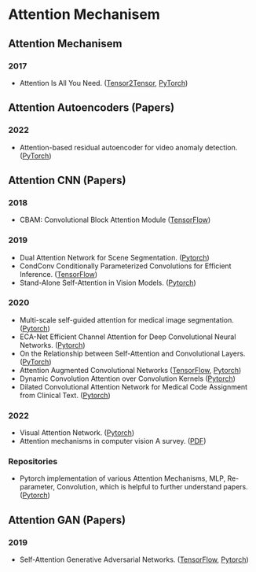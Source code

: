 # Attention Mechanisem


## Attention Mechanisem

### 2017
* Attention Is All You Need. ([Tensor2Tensor](https://github.com/tensorflow/tensor2tensor), [PyTorch](https://github.com/jadore801120/attention-is-all-you-need-pytorch))

## Attention Autoencoders (Papers)

### 2022
* Attention-based residual autoencoder for video anomaly detection. ([PyTorch](https://github.com/vt-le/astnet))


## Attention CNN (Papers)

### 2018
* CBAM: Convolutional Block Attention Module ([TensorFlow](https://github.com/kobiso/CBAM-keras))

### 2019
* Dual Attention Network for Scene Segmentation. ([Pytorch](https://github.com/junfu1115/DANet/))
* CondConv Conditionally Parameterized Convolutions for Efficient Inference. ([TensorFlow](https://github.com/prstrive/CondConv-tensorflow))
* Stand-Alone Self-Attention in Vision Models. ([Pytorch](https://github.com/MartinGer/Stand-Alone-Self-Attention-in-Vision-Models))

### 2020
* Multi-scale self-guided attention for medical image segmentation. ([Pytorch](https://github.com/sinAshish/Multi-Scale-Attention))
* ECA-Net Efficient Channel Attention for Deep Convolutional Neural Networks. ([Pytorch](https://github.com/BangguWu/ECANet))
* On the Relationship between Self-Attention and Convolutional Layers. ([PyTorch](https://github.com/epfml/attention-cnn))
* Attention Augmented Convolutional Networks ([TensorFlow](https://github.com/titu1994/keras-attention-augmented-convs), [Pytorch](https://github.com/leaderj1001/Attention-Augmented-Conv2d))
* Dynamic Convolution Attention over Convolution Kernels ([Pytorch](https://github.com/kaijieshi7/Dynamic-convolution-Pytorch))
* Dilated Convolutional Attention Network for Medical Code Assignment from Clinical Text. ([Pytorch](https://github.com/shaoxiongji/DCAN))

### 2022
* Visual Attention Network. ([Pytorch](https://github.com/Visual-Attention-Network/VAN-Classification))
* Attention mechanisms in computer vision A survey. ([PDF](https://github.com/MenghaoGuo/Awesome-Vision-Attentions))


### Repositories
* Pytorch implementation of various Attention Mechanisms, MLP, Re-parameter, Convolution, which is helpful to further understand papers. ([Pytorch](https://github.com/xmu-xiaoma666/External-Attention-pytorch#10-Pyramid-Split-Attention-Usage))


## Attention GAN (Papers)

### 2019
* Self-Attention Generative Adversarial Networks. ([TensorFlow](https://github.com/brain-research/self-attention-gan), [Pytorch](https://github.com/heykeetae/Self-Attention-GAN))
